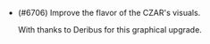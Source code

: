 - (#6706) Improve the flavor of the CZAR's visuals. 

    With thanks to Deribus for this graphical upgrade.

